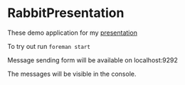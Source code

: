 # RabbitPresentation

These demo application for my [presentation](http://slides.com/bonyiii/rabbit-mq/live)

To try out run ```foreman start```

Message sending form will be available on localhost:9292

The messages will be visible in the console.

